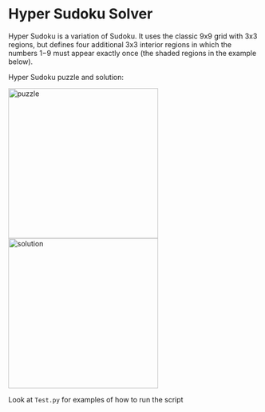 # Hyper Sudoku Solver

Hyper Sudoku is a variation of Sudoku. It uses the classic 9x9 grid with 3x3 regions, but defines four additional 3x3 interior regions in which the numbers 1−9 must appear exactly once (the shaded regions in the example below).

Hyper Sudoku puzzle and solution:

<img src="https://upload.wikimedia.org/wikipedia/commons/1/12/Oceans_Hypersudoku18_Puzzle.svg" alt="puzzle" width="300" height="300"/> <img src="https://upload.wikimedia.org/wikipedia/commons/1/17/Oceans_Hypersudoku18_Solution.svg" alt="solution" width="300" height="300"/>

Look at `Test.py` for examples of how to run the script
